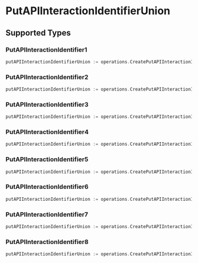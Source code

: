# PutAPIInteractionIdentifierUnion


## Supported Types

### PutAPIInteractionIdentifier1

```go
putAPIInteractionIdentifierUnion := operations.CreatePutAPIInteractionIdentifierUnionPutAPIInteractionIdentifier1(operations.PutAPIInteractionIdentifier1{/* values here */})
```

### PutAPIInteractionIdentifier2

```go
putAPIInteractionIdentifierUnion := operations.CreatePutAPIInteractionIdentifierUnionPutAPIInteractionIdentifier2(operations.PutAPIInteractionIdentifier2{/* values here */})
```

### PutAPIInteractionIdentifier3

```go
putAPIInteractionIdentifierUnion := operations.CreatePutAPIInteractionIdentifierUnionPutAPIInteractionIdentifier3(operations.PutAPIInteractionIdentifier3{/* values here */})
```

### PutAPIInteractionIdentifier4

```go
putAPIInteractionIdentifierUnion := operations.CreatePutAPIInteractionIdentifierUnionPutAPIInteractionIdentifier4(operations.PutAPIInteractionIdentifier4{/* values here */})
```

### PutAPIInteractionIdentifier5

```go
putAPIInteractionIdentifierUnion := operations.CreatePutAPIInteractionIdentifierUnionPutAPIInteractionIdentifier5(operations.PutAPIInteractionIdentifier5{/* values here */})
```

### PutAPIInteractionIdentifier6

```go
putAPIInteractionIdentifierUnion := operations.CreatePutAPIInteractionIdentifierUnionPutAPIInteractionIdentifier6(operations.PutAPIInteractionIdentifier6{/* values here */})
```

### PutAPIInteractionIdentifier7

```go
putAPIInteractionIdentifierUnion := operations.CreatePutAPIInteractionIdentifierUnionPutAPIInteractionIdentifier7(operations.PutAPIInteractionIdentifier7{/* values here */})
```

### PutAPIInteractionIdentifier8

```go
putAPIInteractionIdentifierUnion := operations.CreatePutAPIInteractionIdentifierUnionPutAPIInteractionIdentifier8(operations.PutAPIInteractionIdentifier8{/* values here */})
```

